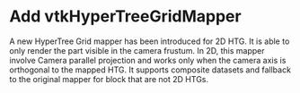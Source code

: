 # Add vtkHyperTreeGridMapper

A new HyperTree Grid mapper has been introduced for 2D HTG.
It is able to only render the part visible in the camera frustum.
In 2D, this mapper involve Camera parallel projection and works only when the camera
axis is orthogonal to the mapped HTG.
It supports composite datasets and fallback to the original mapper for block that are
not 2D HTGs.
